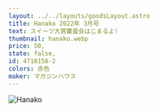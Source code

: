 ```yaml
---
layout: ../../layouts/goodsLayout.astro
title: Hanako 2022年 3月号
text: スイーツ大賞審査会はじまるよ!
thumbnail: hanako.webp
price: 50,
state: false,
id: 4710158-2
colors: 赤色
maker: マガジンハウス
---
```


![Hanako](/images/hanako.webp)
